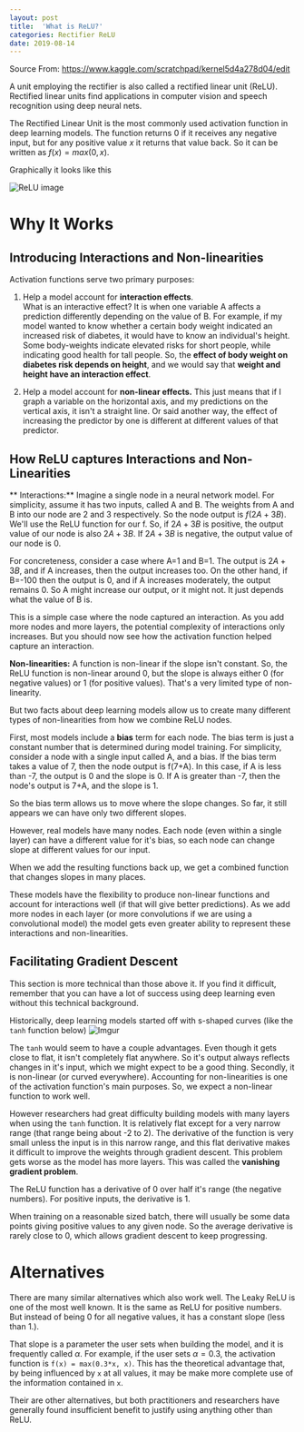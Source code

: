 ```yaml
---
layout: post
title:  'What is ReLU?'
categories: Rectifier ReLU
date: 2019-08-14
---
```


Source From: <https://www.kaggle.com/scratchpad/kernel5d4a278d04/edit>

A unit employing the rectifier is also called a rectified linear unit (ReLU). Rectified linear units find applications in computer vision and speech recognition using deep neural nets.

The Rectified Linear Unit is the most commonly used activation function in deep learning models.  The function returns 0 if it receives any negative input, but for any positive value $x$ it returns that value back. So it can be written as  $f(x) = max(0,x)$.  

Graphically it looks like this

![ReLU image](https://i.imgur.com/gKA4kA9.jpg)

# Why It Works
## Introducing Interactions and Non-linearities

Activation functions serve two primary purposes:
1) Help a model account for **interaction effects**.  
What is an interactive effect?  It is when one variable A affects a prediction differently depending on the value of B. For example, if my model wanted to know whether a certain body weight indicated an increased risk of diabetes, it would have to know an individual's height.  Some body-weights indicate elevated risks for short people, while indicating good health for tall people.  So, the **effect of body weight on diabetes risk depends on height**, and we would say that **weight and height have an interaction effect**.

2) Help a model account for **non-linear effects.**
This just means that if I graph a variable on the horizontal axis, and my predictions on the vertical axis, it isn't a straight line.  Or said another way, the effect of increasing the predictor by one is different at different values of that predictor.

## How ReLU captures Interactions and Non-Linearities
** Interactions:** Imagine a single node in a neural network model.  For simplicity, assume it has two inputs, called A and B.  The weights from A and B into our node are 2 and 3 respectively.  So the node output is $f(2A + 3B)$. We'll use the ReLU function for our f.  So, if $2A + 3B$ is positive, the output value of our node is also $2A + 3B$. If $2A + 3B$ is negative, the output value of our node is 0.

For concreteness, consider a case where A=1 and B=1.  The output is $2A + 3B$, and if A increases, then the output increases too.  On the other hand, if B=-100 then the output is 0, and if A increases moderately, the output remains 0.  So A might increase our output, or it might not.  It just depends what the value of B is.

This is a simple case where the node captured an interaction. As you add more nodes and more layers, the potential complexity of interactions only increases.  But you should now see how the activation function helped capture an interaction.

**Non-linearities:**  A function is non-linear if the slope isn't constant.  So, the ReLU function is non-linear around 0, but the slope is always either 0 (for negative values) or 1 (for positive values).  That's a very limited type of non-linearity.  

But two facts about deep learning models allow us to create many different types of non-linearities from how we combine ReLU nodes.

First, most models include a **bias** term for each node.  The bias term is just a constant number that is determined during model training.  For simplicity, consider a node with a single input called A, and a bias.  If the bias term takes a value of 7, then the node output is f(7+A).  In this case, if A is less than -7, the output is 0 and the slope is 0.  If A is greater than -7, then the node's output is 7+A, and the slope is 1.  

So the bias term allows us to move where the slope changes. So far, it still appears we can have only two different slopes.

However, real models have many nodes. Each node (even within a single layer) can have a different value for it's bias, so each node can change slope at different values for our input.  

When we add the resulting functions back up, we get a combined function that changes slopes in many places.

These models have the flexibility to produce non-linear functions and account for interactions well (if that will give better predictions).  As we add more nodes in each layer (or more convolutions if we are using a convolutional model) the model gets even greater ability to represent these interactions and non-linearities.



## Facilitating Gradient Descent
This section is more technical than those above it. If you find it difficult, remember that you can have a lot of success using deep learning even without this technical background.

Historically, deep learning models started off with s-shaped curves (like the `tanh` function below)
![Imgur](https://i.imgur.com/Q1jQejl.png)

The `tanh` would seem to have a couple advantages.  Even though it gets close to flat, it isn't completely flat anywhere.  So it's output always reflects changes in it's input, which we might expect to be a good thing.  Secondly, it is non-linear (or curved everywhere).  Accounting for non-linearities is one of the activation function's main purposes.  So, we expect a non-linear function to work well.

However researchers had great difficulty building models with many layers when using the `tanh` function.  It is relatively flat except for a very narrow range (that range being about -2 to 2).  The derivative of the function is very small unless the input is in this narrow range, and this flat derivative makes it difficult to improve the weights through gradient descent.  This problem gets worse as the model has more layers.  This was called the **vanishing gradient problem**.

The ReLU function has a derivative of 0 over half it's range (the negative numbers).  For positive inputs, the derivative is 1.

When training on a reasonable sized batch, there will usually be some data points giving positive values to any given node.  So the average derivative is rarely close to 0, which allows gradient descent to keep progressing.

# Alternatives

There are many similar alternatives which also work well.  The Leaky ReLU is one of the most well known.  It is the same as ReLU for positive numbers.  But instead of being 0 for all negative values, it has a constant slope (less than 1.). 

That slope is a parameter the user sets when building the model, and it is frequently called $\alpha$.  For example, if the user sets $\alpha = 0.3$, the activation function is `f(x) = max(0.3*x, x)`.  This has the theoretical advantage that, by being influenced by `x` at all values, it may be make more complete use of the information contained in `x`.  

Their are other alternatives, but both practitioners and researchers have generally found insufficient benefit to justify using anything other than ReLU.